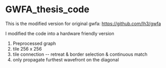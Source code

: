 # GWFA_thesis_code
This is the modified version for original gwfa: https://github.com/lh3/gwfa

I modified the code into a hardware friendly version

1. Preprocessed graph 
2. tile 256 x 256
3. tile connection -- retreat & border selection & continuous match
4. only propagate furthest wavefront on the diagonal
